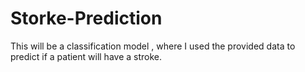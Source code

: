 # Storke-Prediction
This will be a classification model , where I used the provided data to predict if a patient will have a stroke.
